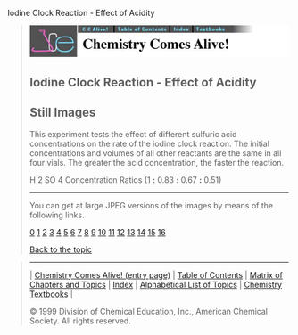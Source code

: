 





 Iodine Clock Reaction - Effect of Acidity
 



> ![Chemistry Comes Alive!](ccahead.gif)
> 
> 
> 
> 
> 
> 
> 
> 
> 
> ## Iodine Clock Reaction - Effect of Acidity
> 
> 
> 
> 
> ## Still Images
> 
> 
> 
> 
> 
> 
> 
> 
> 
>  This experiment tests the effect of different sulfuric acid concentrations on the rate of the iodine clock reaction. The initial concentrations and volumes of all other reactants are the same in all four vials. The greater the acid concentration, the faster the reaction.
>  
> 
> 
> 
>  H
>  2 
>  SO
>  4 
>  Concentration Ratios (1
>  **:** 
>  0.83
>  **:** 
>  0.67
>  **:** 
>  0.51)
>  
> 
> 
> 
> 
> 
> 
> ---
> 
> 
>  You can get at large JPEG versions of the images by means of the following links.
>    
> 
> 
> [0](../../STILLS/CLOCKRX/CLOCK2/64JPG48/0.JPG) 
> [1](../../STILLS/CLOCKRX/CLOCK2/64JPG48/1.JPG) 
> [2](../../STILLS/CLOCKRX/CLOCK2/64JPG48/2.JPG) 
> [3](../../STILLS/CLOCKRX/CLOCK2/64JPG48/3.JPG) 
> [4](../../STILLS/CLOCKRX/CLOCK2/64JPG48/4.JPG) 
> [5](../../STILLS/CLOCKRX/CLOCK2/64JPG48/5.JPG) 
> [6](../../STILLS/CLOCKRX/CLOCK2/64JPG48/6.JPG) 
> [7](../../STILLS/CLOCKRX/CLOCK2/64JPG48/7.JPG) 
> [8](../../STILLS/CLOCKRX/CLOCK2/64JPG48/8.JPG) 
> [9](../../STILLS/CLOCKRX/CLOCK2/64JPG48/9.JPG) 
> [10](../../STILLS/CLOCKRX/CLOCK2/64JPG48/10.JPG) 
> [11](../../STILLS/CLOCKRX/CLOCK2/64JPG48/11.JPG) 
> [12](../../STILLS/CLOCKRX/CLOCK2/64JPG48/12.JPG) 
> [13](../../STILLS/CLOCKRX/CLOCK2/64JPG48/13.JPG) 
> [14](../../STILLS/CLOCKRX/CLOCK2/64JPG48/14.JPG) 
> [15](../../STILLS/CLOCKRX/CLOCK2/64JPG48/15.JPG) 
> [16](../../STILLS/CLOCKRX/CLOCK2/64JPG48/16.JPG) 
> 
> 
> 
> 
> [Back to the topic](../../MAIN/CLOCKRX/PAGE1.HTM)



> ---
> 
> 
>  |
>  [Chemistry Comes Alive! (entry page)](../../INDEX.HTM) 
>  |
>  [Table of Contents](../../CONTENTS.HTM) 
>  |
>  [Matrix of Chapters and Topics](../../MATRIX.HTM) 
>  |
>  [Index](../../WORDS.HTM) 
>  |
>  [Alphabetical List of Topics](../../ALPHATOP.HTM) 
>  |
>  [Chemistry Textbooks](../../BOOKS.HTM) 
>  |
>  
>  © 1999 Division of Chemical Education, Inc.,
American Chemical Society. All rights reserved.





